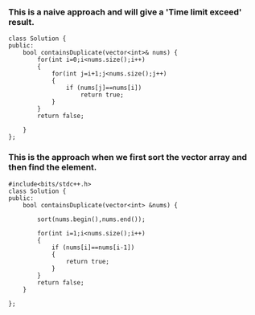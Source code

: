 
### This is a naive approach and will give a 'Time limit exceed' result.
```
class Solution {
public:
    bool containsDuplicate(vector<int>& nums) {
        for(int i=0;i<nums.size();i++)
        {
            for(int j=i+1;j<nums.size();j++)
            {
                if (nums[j]==nums[i])
                    return true;
            }
        }
        return false;
        
    }
};
```

### This is the approach when we first sort the vector array and then find the element.
```
#include<bits/stdc++.h>
class Solution {
public:
    bool containsDuplicate(vector<int> &nums) {
        
        sort(nums.begin(),nums.end());
        
        for(int i=1;i<nums.size();i++)
        {
            if (nums[i]==nums[i-1])
            {
                return true;
            }
        }
        return false;
    }
        
};
```
